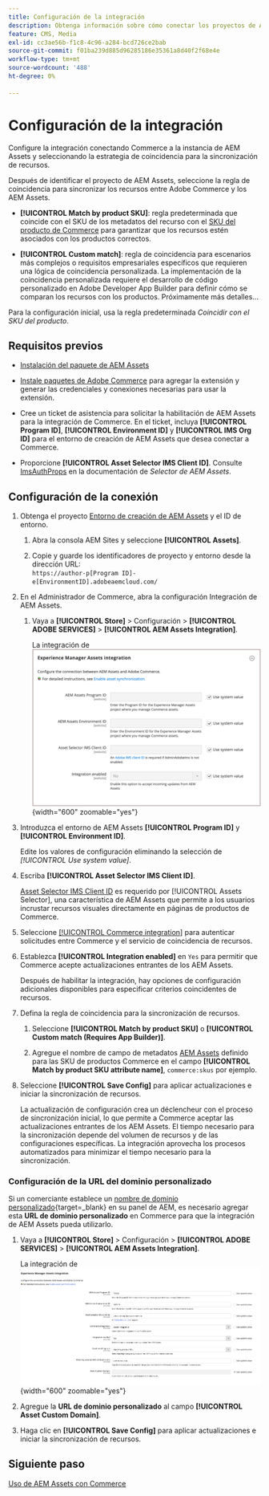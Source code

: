 ```yaml
---
title: Configuración de la integración
description: Obtenga información sobre cómo conectar los proyectos de Adobe Commerce y Experience Manager Assets para habilitar la sincronización de recursos entre estos dos sistemas.
feature: CMS, Media
exl-id: cc3ae56b-f1c8-4c96-a284-bcd726ce2bab
source-git-commit: f01ba239d885d96285186e35361a8d40f2f68e4e
workflow-type: tm+mt
source-wordcount: '488'
ht-degree: 0%

---
```


# Configuración de la integración

Configure la integración conectando Commerce a la instancia de AEM Assets y seleccionando la estrategia de coincidencia para la sincronización de recursos.

Después de identificar el proyecto de AEM Assets, seleccione la regla de coincidencia para sincronizar los recursos entre Adobe Commerce y los AEM Assets.

- **[!UICONTROL Match by product SKU]**: regla predeterminada que coincide con el SKU de los metadatos del recurso con el [SKU del producto de Commerce](https://experienceleague.adobe.com/en/docs/commerce-operations/implementation-playbook/glossary#sku) para garantizar que los recursos estén asociados con los productos correctos.

- **[!UICONTROL Custom match]**: regla de coincidencia para escenarios más complejos o requisitos empresariales específicos que requieren una lógica de coincidencia personalizada. La implementación de la coincidencia personalizada requiere el desarrollo de código personalizado en Adobe Developer App Builder para definir cómo se comparan los recursos con los productos. Próximamente más detalles...

Para la configuración inicial, usa la regla predeterminada *Coincidir con el SKU del producto*.

## Requisitos previos

- [Instalación del paquete de AEM Assets](aem-assets-configure-aem.md)

- [Instale paquetes de Adobe Commerce](aem-assets-configure-commerce.md) para agregar la extensión y generar las credenciales y conexiones necesarias para usar la extensión.

- Cree un ticket de asistencia para solicitar la habilitación de AEM Assets para la integración de Commerce. En el ticket, incluya **[!UICONTROL Program ID]**, **[!UICONTROL Environment ID]** y **[!UICONTROL IMS Org ID]** para el entorno de creación de AEM Assets que desea conectar a Commerce.

- Proporcione **[!UICONTROL Asset Selector IMS Client ID]**. Consulte [ImsAuthProps](https://experienceleague.adobe.com/en/docs/experience-manager-cloud-service/content/assets/manage/asset-selector/asset-selector-integration/integrate-asset-selector-adobe-app) en la documentación de *Selector de AEM Assets*.

## Configuración de la conexión

1. Obtenga el proyecto [Entorno de creación de AEM Assets](https://experienceleague.adobe.com/en/docs/experience-manager-cloud-service/content/sites/authoring/quick-start) y el ID de entorno.

   1. Abra la consola AEM Sites y seleccione **[!UICONTROL Assets]**.

   1. Copie y guarde los identificadores de proyecto y entorno desde la dirección URL:<br>`https://author-p[Program ID]-e[EnvironmentID].adobeaemcloud.com/`
1. En el Administrador de Commerce, abra la configuración Integración de AEM Assets.

   1. Vaya a **[!UICONTROL Store]** > Configuración > **[!UICONTROL ADOBE SERVICES]** > **[!UICONTROL AEM Assets Integration]**.

      La integración de ![AEM Assets habilitó la integración](assets/aem-assets-integration-enable-config.png){width="600" zoomable="yes"}

1. Introduzca el entorno de AEM Assets **[!UICONTROL Program ID]** y **[!UICONTROL Environment ID]**.

   Edite los valores de configuración eliminando la selección de *[!UICONTROL Use system value]*.

1. Escriba **[!UICONTROL Asset Selector IMS Client ID]**.

   [Asset Selector IMS Client ID](https://experienceleague.adobe.com/en/docs/experience-manager-cloud-service/content/assets/manage/asset-selector/asset-selector-integration/integrate-asset-selector-adobe-app#ims-auth-props) es requerido por [!UICONTROL Assets Selector], una característica de AEM Assets que permite a los usuarios incrustar recursos visuales directamente en páginas de productos de Commerce.

1. Seleccione [[!UICONTROL Commerce integration]](aem-assets-configure-commerce.md#add-the-integration-to-the-commerce-environment) para autenticar solicitudes entre Commerce y el servicio de coincidencia de recursos.

1. Establezca **[!UICONTROL Integration enabled]** en `Yes` para permitir que Commerce acepte actualizaciones entrantes de los AEM Assets.

   Después de habilitar la integración, hay opciones de configuración adicionales disponibles para especificar criterios coincidentes de recursos.

1. Defina la regla de coincidencia para la sincronización de recursos.

   1. Seleccione **[!UICONTROL Match by product SKU]** o **[!UICONTROL Custom match (Requires App Builder)]**.

   1. Agregue el nombre de campo de metadatos [AEM Assets](aem-assets-configure-aem.md#configure-metadata) definido para las SKU de productos Commerce en el campo **[!UICONTROL Match by product SKU attribute name]**, `commerce:skus` por ejemplo.

1. Seleccione **[!UICONTROL Save Config]** para aplicar actualizaciones e iniciar la sincronización de recursos.

   La actualización de configuración crea un déclencheur con el proceso de sincronización inicial, lo que permite a Commerce aceptar las actualizaciones entrantes de los AEM Assets. El tiempo necesario para la sincronización depende del volumen de recursos y de las configuraciones específicas. La integración aprovecha los procesos automatizados para minimizar el tiempo necesario para la sincronización.

### Configuración de la URL del dominio personalizado

Si un comerciante establece un [nombre de dominio personalizado](https://experienceleague.adobe.com/es/docs/experience-manager-cloud-service/content/implementing/using-cloud-manager/custom-domain-names/add-custom-domain-name){target=_blank} en su panel de AEM, es necesario agregar esta **URL de dominio personalizado** en Commerce para que la integración de AEM Assets pueda utilizarlo.

1. Vaya a **[!UICONTROL Store]** > Configuración > **[!UICONTROL ADOBE SERVICES]** > **[!UICONTROL AEM Assets Integration]**.

   La integración de ![AEM Assets habilitó la integración](assets/aem-assets-view.png){width="600" zoomable="yes"}

1. Agregue la **URL de dominio personalizado** al campo **[!UICONTROL Asset Custom Domain]**.

1. Haga clic en **[!UICONTROL Save Config]** para aplicar actualizaciones e iniciar la sincronización de recursos.

## Siguiente paso

[Uso de AEM Assets con Commerce](aem-assets-manage.md)
